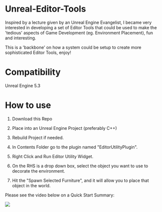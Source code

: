 # Unreal-Editor-Tools

Inspired by a lecture given by an Unreal Engine Evangelist, I became very interested in developing a set of Editor Tools that could be used to make the 'tedious' aspects of Game Development (eg. Environment Placement), fun and interesting.

This is a 'backbone' on how a system could be setup to create more sophisticated Editor Tools, enjoy!

# Compatibility

Unreal Engine 5.3

# How to use
1. Download this Repo

2. Place into an Unreal Engine Project (preferably C++)

3. Rebuild Project if needed.

4. In Contents Folder go to the plugin named "EditorUtilityPlugin".

5. Right Click and Run Editor Utility Widget.

6. On the RHS is a drop down box, select the object you want to use to decorate the environment.

7. Hit the "Spawn Selected Furniture", and it will allow you to place that object in the world.

Please see the video below on a Quick Start Summary:

![]([https://github.com/offlinedoctor/Unreal-Editor-Tools/blob/main/EditorToolQuickStartGuide.gif](https://lh5.googleusercontent.com/-xl7FtoQ_dKvJq9fyeBKzeZPwhqIWnG8q1Tyu8cVxvT8kwCAn3BT98m6f1nbu2OrYeBvaJkFGGQAxd42ecoYN7iRiAvPapH4zB0Vvmvbxmqg5yPJbolozWPOKc4L1_ONLg=w1280)https://lh5.googleusercontent.com/-xl7FtoQ_dKvJq9fyeBKzeZPwhqIWnG8q1Tyu8cVxvT8kwCAn3BT98m6f1nbu2OrYeBvaJkFGGQAxd42ecoYN7iRiAvPapH4zB0Vvmvbxmqg5yPJbolozWPOKc4L1_ONLg=w1280)
